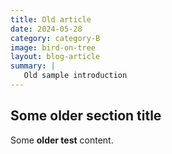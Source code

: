 ```yaml
---
title: Old article
date: 2024-05-28
category: category-B
image: bird-on-tree
layout: blog-article
summary: |
   Old sample introduction
---
```



## Some older section title

Some **older test** content.
